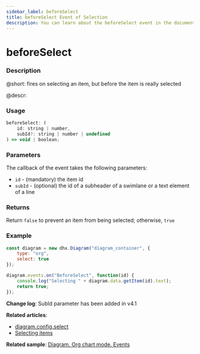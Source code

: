 ```yaml
---
sidebar_label: beforeSelect
title: beforeSelect Event of Selection
description: You can learn about the beforeSelect event in the documentation of the DHTMLX JavaScript Diagram library. Browse developer guides and API reference, try out code examples and live demos, and download a free 30-day evaluation version of DHTMLX Diagram.
---
```


# beforeSelect

### Description

@short: fires on selecting an item, but before the item is really selected

@descr:

### Usage

~~~js
beforeSelect: (
    id: string | number, 
    subId?: string | number | undefined
) => void | boolean;
~~~

### Parameters

The callback of the event takes the following parameters:

- `id` - (mandatory) the item id
- `subId` - (optional) the id of a subheader of a swimlane or a text element of a line

### Returns

Return `false` to prevent an item from being selected; otherwise, `true`

### Example

~~~js
const diagram = new dhx.Diagram("diagram_container", { 
    type: "org", 
    select: true        
});

diagram.events.on("BeforeSelect", function(id) {
	console.log("Selecting " + diagram.data.getItem(id).text);
	return true;
});
~~~

**Change log**: SubId parameter has been added in v4.1

**Related articles**:  
- [diagram.config.select](../../../api/diagram/select_property/)
- [Selecting items](../../../guides/manipulating_items/#selecting-items)

**Related sample**: [Diagram. Org chart mode. Events](https://snippet.dhtmlx.com/l38pct7c)